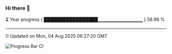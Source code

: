 ### Hi there 👋

⏳ Year progress { █████████████████▁▁▁▁▁▁▁▁▁▁▁▁▁ } 58.98 %

---

⏰ Updated on Mon, 04 Aug 2025 06:27:20 GMT

![Progress Bar CI](https://github.com/code-lakshay/GitHub-Actions-Demo/workflows/Progress%20Bar%20CI/badge.svg)
